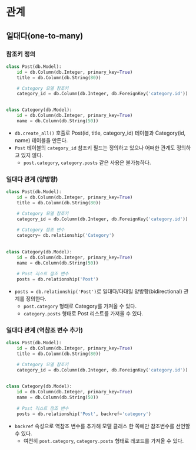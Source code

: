 # 관계

## 일대다(one-to-many)


### 참조키 정의

```python
class Post(db.Model):
    id = db.Column(db.Integer, primary_key=True)
    title = db.Column(db.String(80))

    # Category 모델 참조키
    category_id = db.Column(db.Integer, db.ForeignKey('category.id'))
    

class Category(db.Model):
    id = db.Column(db.Integer, primary_key=True)
    name = db.Column(db.String(50))
```
    
* ```db.create_all()``` 호출로 Post(id, title, category_id) 테이블과 Category(id, name) 테이블을 만든다.
* ```Post``` 테이블의 ```category_id``` 참조키 필드는 정의하고 있으나 어떠한 관계도 정의하고 있지 않다.
    * ```post.category```, ```category.posts``` 같은 사용은 불가능하다.
 
### 일대다 관계 (양방향)

```python
class Post(db.Model):
    id = db.Column(db.Integer, primary_key=True)
    title = db.Column(db.String(80))

    # Category 모델 참조키
    category_id = db.Column(db.Integer, db.ForeignKey('category.id'))
    
    # Category 참조 변수
    category= db.relationship('Category')
    
    
class Category(db.Model):
    id = db.Column(db.Integer, primary_key=True)
    name = db.Column(db.String(50))
    
    # Post 리스트 참조 변수
    posts = db.relationship('Post')
```

* ```posts = db.relationship('Post')```로 일대다/다대일 양방향(bidirectional) 관계를 정의한다.
    * ```post.category``` 형태로 Category를 가져올 수 있다.
    * ```category.posts``` 형태로 Post 리스트를 가져올 수 있다.
    
### 일대다 관계 (역참조 변수 추가)

```python
class Post(db.Model):
    id = db.Column(db.Integer, primary_key=True)
    title = db.Column(db.String(80))

    # Category 모델 참조키
    category_id = db.Column(db.Integer, db.ForeignKey('category.id'))
    
    
class Category(db.Model):
    id = db.Column(db.Integer, primary_key=True)
    name = db.Column(db.String(50))
    
    # Post 리스트 참조 변수
    posts = db.relationship('Post', backref='category')
```

* ```backref``` 속성으로 역참조 변수를 추가해 모델 클래스 한 쪽에만 참조변수를 선언할 수 있다.
    * 여전히 ```post.category```, ```category.posts``` 형태로 레코드를 가져올 수 있다.
    
